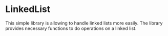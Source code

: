 # LinkedList
This simple library is allowing to handle linked lists more easily. The library provides necessary functions to do operations on a linked list.
